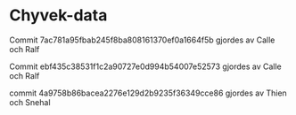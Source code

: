 # Chyvek-data
Commit 7ac781a95fbab245f8ba808161370ef0a1664f5b gjordes av Calle och Ralf

Commit ebf435c38531f1c2a90727e0d994b54007e52573 gjordes av Calle och Ralf

commit 4a9758b86bacea2276e129d2b9235f36349cce86 gjordes av Thien och Snehal
